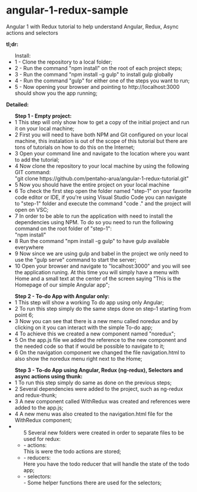 # angular-1-redux-sample
Angular 1 with Redux tutorial to help understand Angular, Redux, Async actions and selectors

<strong>tl;dr:</strong>
<ul>Install:
    <li>1 - Clone the repository to a local folder;</li>
    <li>2 - Run the command "npm install" on the root of each project steps;</li>
    <li>3 - Run the command "npm install -g gulp" to install gulp globally</li>
    <li>4 - Run the command "gulp" for either one of the steps you want to run;</li>    
    <li>5 - Now opening your browser and pointing to http://localhost:3000 should show you the app running;</li>    
</ul>

<strong>Detailed:</strong>	
<ul><strong>Step 1 - Empty project:</strong>
    <li>1 This step will only show how to get a copy of the initial project and run it on your local machine;</li>
    <li>2 First you will need to have both NPM and Git configured on your local machine, this instalation is out of the scope of this tutorial but there are tons of tutorials on how to do this on the Internet;</li>
    <li>3 Open your command line and navigate to the location where you want to add the tutorial;</li>
    <li>4 Now clone the repository to your local machine by using the following GIT command:<br/>"git clone https://github.com/pentaho-arua/angular-1-redux-tutorial.git"</li>
    <li>5 Now you should have the entire project on your local machine</li>
    <li>6 To check the first step open the folder named "step-1" on your favorite code editor or IDE, if you're using Visual Studio Code you can navigate to "step-1" folder and execute the command "code ." and the project will open on VSC;</li>
    <li>7 In order to be able to run the application with need to install the dependencies using NPM. To do so you need to run the following command on the root folder of "step-1":<br/>"npm install"</li>
    <li>8 Run the command "npm install -g gulp" to have gulp available everywhere</li>
    <li>9 Now since we are using gulp and babel in the project we only need to use the "gulp serve" command to start the server;</li>
    <li>10 Open your browser and navigate to "localhost:3000" and you will see the application runing. At this time you will simply have a menu with Home and a small text at the center of the screen saying "This is the Homepage of our simple Angular app";</li>
</ul>
<ul><strong>Step 2 - To-do App with Angular only:</strong>
    <li>1 This step will show a working To do app using only Angular;</li>
    <li>2 To run this step simply do the same steps done on step-1 starting from point 6;</li>
    <li>3 Now you can see that there is a new menu called noredux and by clicking on it you can interact with the simple To-do app;</li>
    <li>4 To achieve this we created a new component named "noredux";</li>
    <li>5 On the app.js file we added the reference to the new component and the needed code so that if would be possible to navigate to it;</li>
    <li>6 On the navigation component we changed the file navigation.html to also show the noredux menu right next to the Home;</li>
</ul>
<ul><strong>Step 3 - To-do App using Angular, Redux (ng-redux), Selectors and async actions using thunk:</strong>
    <li>1 To run this step simply do same as done on the previous steps;</li>
    <li>2 Several dependencies were added to the project, such as ng-redux and redux-thunk;</li>
    <li>3 A new component called WithRedux was created and references were added to the app.js;</li>
    <li>4 A new menu was also created to the navigation.html file for the WithRedux component;</li>
    <li>
        <ul>5 Several new folders were created in order to separate files to be used for redux:
            <li>- actions:<br/>This is were the todo actions are stored;</li>
            <li>- reducers:<br/>Here you have the todo reducer that will handle the state of the todo app;</li>
            <li>- selectors:<br/>- Some helper functions there are used for the selectors;</li>
        </ul>        
    </li>
</ul>
